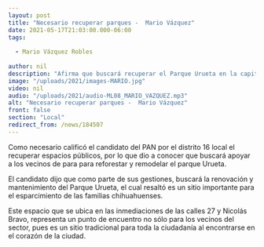 ```yaml
---
layout: post
title: "Necesario recuperar parques -  Mario Vázquez"
date: 2021-05-17T21:03:00.000-06:00
tags:
  
  - Mario Vázquez Robles
  
author: nil
description: "Afirma que buscará recuperar el Parque Urueta en la capital del Estado."
image: "/uploads/2021/images-MARIO.jpg"
video: nil
audio: "/uploads/2021/audio-ML08_MARIO_VAZQUEZ.mp3"
alt: "Necesario recuperar parques -  Mario Vázquez"
front: false
section: "Local"
redirect_from: /news/184507
---
```


Como necesario calificó el candidato del PAN por el distrito 16 local el recuperar espacios públicos, por lo que dio a conocer que buscará apoyar a los vecinos de para para reforestar y remodelar el parque Urueta.

El candidato dijo que como parte de sus gestiones, buscará la renovación y mantenimiento del Parque Urueta, el cual resaltó es un sitio importante para el esparcimiento de las familias chihuahuenses. 

Este espacio que se ubica en las inmediaciones de las calles 27 y Nicolás Bravo, representa un punto de encuentro no sólo para los vecinos del sector, pues es un sitio tradicional para toda la ciudadanía al encontrarse en el corazón de la ciudad. 
